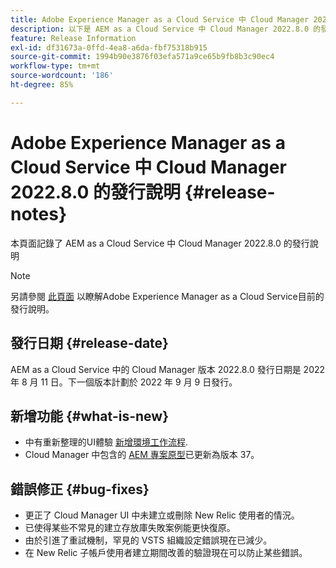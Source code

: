 ```yaml
---
title: Adobe Experience Manager as a Cloud Service 中 Cloud Manager 2022.8.0 的發行說明
description: 以下是 AEM as a Cloud Service 中 Cloud Manager 2022.8.0 的發行說明。
feature: Release Information
exl-id: df31673a-0ffd-4ea8-a6da-fbf75318b915
source-git-commit: 1994b90e3876f03efa571a9ce65b9fb8b3c90ec4
workflow-type: tm+mt
source-wordcount: '186'
ht-degree: 85%

---
```


# Adobe Experience Manager as a Cloud Service 中 Cloud Manager 2022.8.0 的發行說明 {#release-notes}

本頁面記錄了 AEM as a Cloud Service 中 Cloud Manager 2022.8.0 的發行說明

>[!NOTE]
>
>另請參閱 [此頁面](/help/release-notes/release-notes-cloud/release-notes-current.md) 以瞭解Adobe Experience Manager as a Cloud Service目前的發行說明。

## 發行日期 {#release-date}

AEM as a Cloud Service 中的 Cloud Manager 版本 2022.8.0 發行日期是 2022 年 8 月 11 日。下一個版本計劃於 2022 年 9 月 9 日發行。

## 新增功能 {#what-is-new}

* 中有重新整理的UI體驗 [新增環境工作流程](/help/implementing/cloud-manager/manage-environments.md).
* Cloud Manager 中包含的 [AEM 專案原型](https://experienceleague.adobe.com/docs/experience-manager-core-components/using/developing/archetype/overview.html?lang=zh-Hant)已更新為版本 37。

## 錯誤修正 {#bug-fixes}

* 更正了 Cloud Manager UI 中未建立或刪除 New Relic 使用者的情況。
* 已使得某些不常見的建立存放庫失敗案例能更快復原。
* 由於引進了重試機制，罕見的 VSTS 組織設定錯誤現在已減少。
* 在 New Relic 子帳戶使用者建立期間改善的驗證現在可以防止某些錯誤。

